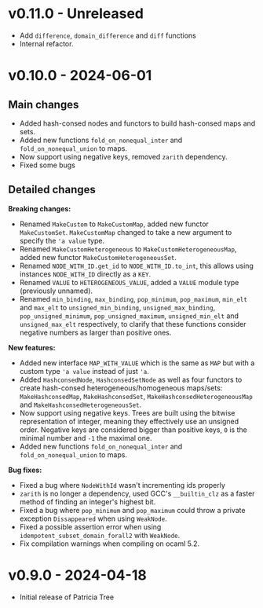 # v0.11.0 - Unreleased

- Add `difference`, `domain_difference` and `diff` functions
- Internal refactor.

# v0.10.0 - 2024-06-01

## Main changes

- Added hash-consed nodes and functors to build hash-consed maps and sets.
- Added new functions `fold_on_nonequal_inter` and `fold_on_nonequal_union` to maps.
- Now support using negative keys, removed `zarith` dependency.
- Fixed some bugs

## Detailed changes

**Breaking changes:**
- Renamed `MakeCustom` to `MakeCustomMap`, added new functor `MakeCustomSet`.
  `MakeCustomMap` changed to take a new argument to specify the `'a value` type.
- Renamed `MakeCustomHeterogeneous` to `MakeCustomHeterogeneousMap`, added new functor
  `MakeCustomHeterogeneousSet`.
- Renamed `NODE_WITH_ID.get_id` to `NODE_WITH_ID.to_int`, this allows using
  instances `NODE_WITH_ID` directly as a `KEY`.
- Renamed `VALUE` to `HETEROGENEOUS_VALUE`, added a `VALUE` module type (previously unnamed).
- Renamed `min_binding`, `max_binding`, `pop_minimum`, `pop_maximum`, `min_elt`
  and `max_elt` to `unsigned_min_binding`, `unsigned_max_binding`,
  `pop_unsigned_minimum`, `pop_unsigned_maximum`, `unsigned_min_elt`
  and `unsigned_max_elt` respectively, to clarify that these functions consider
  negative numbers as larger than positive ones.

**New features:**
- Added new interface `MAP_WITH_VALUE` which is the same as `MAP` but with a custom
  type `'a value` instead of just `'a`.
- Added `HashconsedNode`, `HashconsedSetNode` as well as four functors to create
  hash-consed heterogeneous/homogeneous maps/sets: `MakeHashconsedMap`, `MakeHashconsedSet`,
  `MakeHashconsedHeterogeneousMap` and `MakeHashconsedHeterogeneousSet`.
- Now support using negative keys. Trees are built using the bitwise representation
  of integer, meaning they effectively use an unsigned order. Negative keys are
  considered bigger than positive keys, `0` is the minimal number and `-1` the maximal one.
- Added new functions `fold_on_nonequal_inter` and `fold_on_nonequal_union` to maps.

**Bug fixes:**
- Fixed a bug where `NodeWithId` wasn't incrementing ids properly
- `zarith` is no longer a dependency, used GCC's `__builtin_clz` as a faster
  method of finding an integer's highest bit.
- Fixed a bug where `pop_minimum` and `pop_maximum` could throw a private exception
  `Dissappeared` when using `WeakNode`.
- Fixed a possible assertion error when using `idempotent_subset_domain_forall2`
  with `WeakNode`.
- Fix compilation warnings when compiling on ocaml 5.2.

# v0.9.0 - 2024-04-18

- Initial release of Patricia Tree

